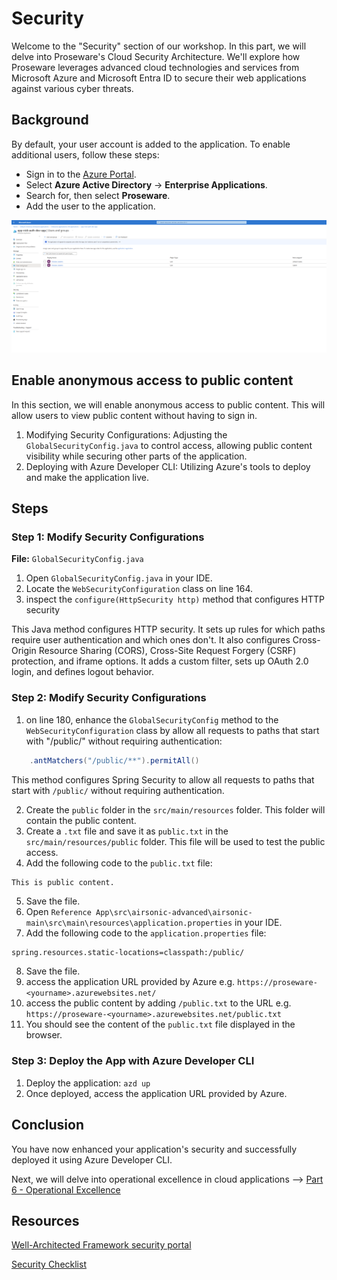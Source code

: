 # Security

Welcome to the "Security" section of our workshop. In this part, we will delve into Proseware's Cloud Security Architecture. We'll explore how Proseware leverages advanced cloud technologies and services from Microsoft Azure and Microsoft Entra ID to secure their web applications against various cyber threats.

## Background
By default, your user account is added to the application. To enable additional users, follow these steps:

- Sign in to the [Azure Portal](https://portal.azure.com).
- Select **Azure Active Directory** -> **Enterprise Applications**.
- Search for, then select **Proseware**.
- Add the user to the application.

![Proseware's Azure Active Directory enterprise applications](./images/AAD-Enterprise-Application.png)

## Enable anonymous access to public content

In this section, we will enable anonymous access to public content.  This will allow users to view public content without having to sign in.

1. Modifying Security Configurations: Adjusting the `GlobalSecurityConfig.java` to control access, allowing public content visibility while securing other parts of the application.
2. Deploying with Azure Developer CLI: Utilizing Azure's tools to deploy and make the application live.

## Steps

### Step 1: Modify Security Configurations
**File:** `GlobalSecurityConfig.java`
1. Open `GlobalSecurityConfig.java` in your IDE.
2. Locate the `WebSecurityConfiguration` class on line 164.
3. inspect the `configure(HttpSecurity http)` method that configures HTTP security

This Java method configures HTTP security. It sets up rules for which paths require user authentication and which ones don't. It also configures Cross-Origin Resource Sharing (CORS), Cross-Site Request Forgery (CSRF) protection, and iframe options. It adds a custom filter, sets up OAuth 2.0 login, and defines logout behavior.

### Step 2: Modify Security Configurations
1. on line 180, enhance the `GlobalSecurityConfig` method to the `WebSecurityConfiguration` class by allow all requests to paths that start with "/public/" without requiring authentication:

```java
    .antMatchers("/public/**").permitAll() 
```

This method configures Spring Security to allow all requests to paths that start with `/public/` without requiring authentication.

2. Create the `public` folder in the `src/main/resources` folder. This folder will contain the public content.
3. Create a `.txt` file and save it as `public.txt` in the `src/main/resources/public` folder. This file will be used to test the public access.
4. Add the following code to the `public.txt` file:

```txt
This is public content.
```
5. Save the file.
6. Open `Reference App\src\airsonic-advanced\airsonic-main\src\main\resources\application.properties` in your IDE.
7. Add the following code to the `application.properties` file:

```properties
spring.resources.static-locations=classpath:/public/
```
8. Save the file.
9. access the application URL provided by Azure e.g. `https://proseware-<yourname>.azurewebsites.net/`
10. access the public content by adding `/public.txt` to the URL e.g. `https://proseware-<yourname>.azurewebsites.net/public.txt`
11. You should see the content of the `public.txt` file displayed in the browser.

### Step 3: Deploy the App with Azure Developer CLI
1. Deploy the application: `azd up`
2. Once deployed, access the application URL provided by Azure.

## Conclusion
You have now enhanced your application's security and successfully deployed it using Azure Developer CLI.

Next, we will delve into operational excellence in cloud applications --> [Part 6 - Operational Excellence](../Part6-Operational-Excellence/README.md) 

## Resources
[Well-Architected Framework security portal](https://learn.microsoft.com/en-us/azure/well-architected/security)

[Security Checklist](https://learn.microsoft.com/azure/well-architected/security/checklist)